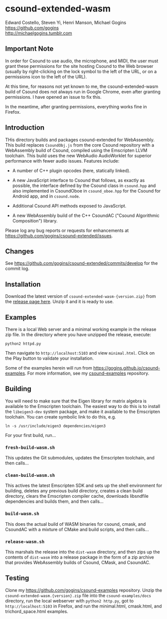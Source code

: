 # csound-extended-wasm

Edward Costello, Steven Yi, Henri Manson, Michael Gogins<br>
https://github.com/gogins<br>
http://michaelgogins.tumblr.com

## Important Note

In order for Csound to use audio, the microphone, and MIDI, the user must 
grant these permissions for the site hosting Csound to the Web browser 
(usually by right-clicking on the lock symbol to the left of the URL, or 
on a permissions icon to the left of the URL).

At this time, for reasons not yet known to me, the csound-extended-wasm build 
of Csound does not always run in Google Chrome, even after granting 
permissions. I have opened an issue to fix this.

In the meantime, after granting permissions, everything works fine in 
Firefox.

## Introduction

THis directory builds and packages csound-extended for WebAssembly.
This build replaces `CsoundObj.js` from the core Csound repository with a 
WebAssembly build of Csound, compiled using the Emscripten LLVM toolchain.
This build uses the new WebAudio AudioWorklet for superior performance with 
fewer audio issues. Features include:

* A number of C++ plugin opcodes (here, statically linked).

* A new JavaScript interface to Csound that follows, as exactly as possible,
  the interface defined by the Csound class in `csound.hpp` and also
  implemented in CsoundOboe in `csound_oboe.hpp` for the Csound for Android
  app, and in `csound.node`.

* Additional Csound API methods exposed to JavaScript.

* A new WebAssembly build of the C++ CsoundAC ("Csound Algorithmic 
  Composition") library.

Please log any bug reports or requests for enhancements at
https://github.com/gogins/csound-extended/issues.

## Changes

See https://github.com/gogins/csound-extended/commits/develop for the commit log.

## Installation

Download the latest version of `csound-extended-wasm-{version.zip}` from the 
[release page here](https://github.com/gogins/csound-extended/releases). Unzip 
it and it is ready to use.

## Examples

There is a local Web server and a minimal working example in the release zip 
file. In the directory where you have unzipped the release, execute:

```
python2 httpd.py
```

Then navigate to `http://localhost:5103` and view `minimal.html`. Click on 
the Play button to validate your installation.

Some of the examples herein will run from 
https://gogins.github.io/csound-examples. For more information, see my 
[csound-examples](https://github.com/gogins/csound-examples) repository.

## Building

You will need to make sure that the Eigen library for matrix algebra is 
available to the Emscripten toolchain. The easiest way to do this is to 
install the `libeigen3-dev` system package, and make it available to the 
Emscripten toolchain. You can create symbolic link to do this, e.g.
```
ln -s /usr/include/eigen3 dependencies/eigen3  
```

For your first build, run...

### `fresh-build-wasm.sh`

This updates the Git submodules, updates the Emscripten toolchain, and then 
calls... 

### `clean-build-wasm.sh`

This actives the latest Emscripten SDK and sets up the shell environment for 
building, deletes any previous build directory, creates a clean build 
directory, clears the Emscripten compiler cache, downloads libsndfile 
dependencies and builds them, and then calls...

### `build-wasm.sh`

This does the actual build of WASM binaries for csound, cmask, and CsoundAC 
with a mixture of CMake and build scripts, and then calls...

### `release-wasm.sh`

This marshals the release into the `dist-wasm` directory, and then zips up the 
contents of `dist-wasm` into a release package in the form of a zip archive 
that provides WebAssembly builds of Csound, CMask, and CsoundAC.

## Testing

Clone my https://github.com/gogins/csound-examples repository. Unzip the 
`csound-extended-wasm.{version}.zip` file into the 
`csound-examples/docs` directory, run the local webserver with `python2 http.py`, 
got to `http://localhost:5103` in Firefox, and run the minimal.html, cmask.html, 
and trichord_space.html examples.




